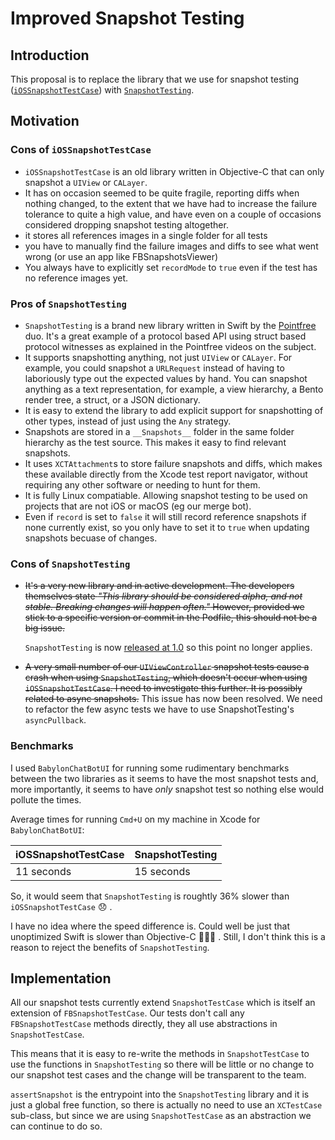Improved Snapshot Testing
=========================

## Introduction

This proposal is to replace the library that we use for snapshot testing ([`iOSSnapshotTestCase`](https://github.com/uber/ios-snapshot-test-case/)) with [`SnapshotTesting`](https://github.com/pointfreeco/swift-snapshot-testing).

## Motivation

### Cons of `iOSSnapshotTestCase`
* `iOSSnapshotTestCase` is an old library written in Objective-C that can only snapshot a `UIView` or `CALayer`.
* It has on occasion seemed to be quite fragile, reporting diffs when nothing changed, to the extent that we have had to increase the failure tolerance to quite a high value, and have even on a couple of occasions considered dropping snapshot testing altogether.
* it stores all references images in a single folder for all tests
* you have to manually find the failure images and diffs to see what went wrong (or use an app like FBSnapshotsViewer)
* You always have to explicitly set `recordMode` to `true` even if the test has no reference images yet.

### Pros of `SnapshotTesting`
* `SnapshotTesting` is a brand new library written in Swift by the [Pointfree](pointfree.co) duo. It's a great example of a protocol based API using struct based protocol witnesses as explained in the Pointfree videos on the subject.
* It supports snapshotting anything, not just `UIView` or `CALayer`. For example, you could snapshot a `URLRequest` instead of having to laboriously type out the expected values by hand.
You can snapshot anything as a text representation, for example, a view hierarchy, a Bento render tree, a struct, or a JSON dictionary.
* It is easy to extend the library to add explicit support for snapshotting of other types, instead of just using the `Any` strategy.
* Snapshots are stored in a `__Snapshots__` folder in the same folder hierarchy as the test source. This makes it easy to find relevant snapshots.
* It uses `XCTAttachment`s to store failure snapshots and diffs, which makes these available directly from the Xcode test report navigator, without requiring any other software or needing to hunt for them.
* It is fully Linux compatiable. Allowing snapshot testing to be used on projects that are not iOS or macOS (eg our merge bot).
* Even if `record` is set to `false` it will still record reference snapshots if none currently exist, so you only have to set it to `true` when updating snapshots becuase of changes.

### Cons of `SnapshotTesting`
* ~~It's a very new library and in active development. The developers themselves state *"This library should be considered alpha, and not stable. Breaking changes will happen often."* However, provided we stick to a specific version or commit in the Podfile, this should not be a big issue.~~

   `SnapshotTesting` is now [released at 1.0](https://www.pointfree.co/blog/posts/23-snapshottesting-1-0-delightful-swift-snapshot-testing) so this point no longer applies.

* ~~A very small number of our `UIViewController` snapshot tests cause a crash when using `SnapshotTesting`, which doesn't occur when using `iOSSnapshotTestCase`. I need to investigate this further. It is possibly related to async snapshots.~~ This issue has now been resolved. We need to refactor the few async tests we have to use SnapshotTesting's `asyncPullback`.

### Benchmarks
I used `BabylonChatBotUI` for running some rudimentary benchmarks between the two libraries as it seems to have the most snapshot tests and, more importantly, it seems to have *only* snapshot test so nothing else would pollute the times.

Average times for running `Cmd+U` on my machine in Xcode for `BabylonChatBotUI`:

iOSSnapshotTestCase | SnapshotTesting
-------------------|-----------------
11 seconds | 15 seconds

So, it would seem that `SnapshotTesting` is roughtly 36% slower than `iOSSnapshotTestCase` 😞 .

I have no idea where the speed difference is. Could well be just that unoptimized Swift is slower than Objective-C 🤷🏼‍♀️ . Still, I don't think this is a reason to reject the benefits of `SnapshotTesting`.


## Implementation

All our snapshot tests currently extend `SnapshotTestCase` which is itself an extension of `FBSnapshotTestCase`. Our tests don't call any `FBSnapshotTestCase` methods directly, they all use abstractions in `SnapshotTestCase`.

This means that it is easy to re-write the methods in `SnapshotTestCase` to use the functions in `SnapshotTesting` so there will be little or no change to our snapshot test cases and the change will be transparent to the team.

`assertSnapshot` is the entrypoint into the `SnapshotTesting` library and it is just a global free function, so there is actually no need to use an `XCTestCase` sub-class, but since we are using `SnapshotTestCase` as an abstraction we can continue to do so.
